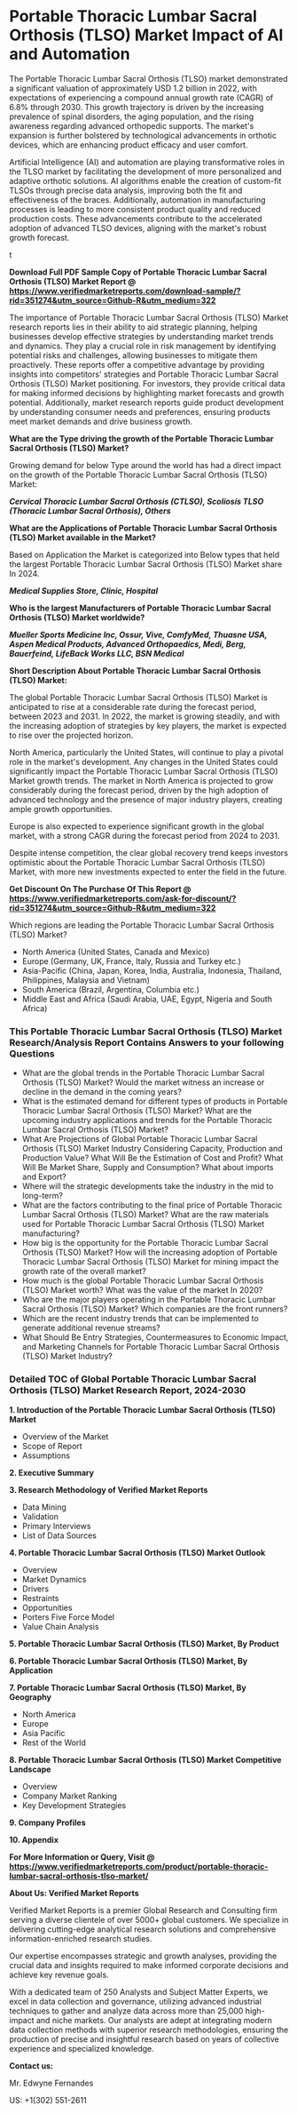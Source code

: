 <meta name="title" content="Global Portable Thoracic Lumbar Sacral Orthosis (TLSO) Market Impact of AI and Automation"><meta name="description" content="The Portable Thoracic Lumbar Sacral Orthosis (TLSO) market demonstrated a significant valuation of approximately USD 1.2 billion in 2022, with expectations of experien"><meta name="title" content="Portable Thoracic Lumbar Sacral Orthosis (TLSO) Market Size, Share, Scope, Trends, Growth, Opportunities, Analysis, Forecast"><h1>Portable Thoracic Lumbar Sacral Orthosis (TLSO) Market Impact of AI and Automation</h1><p>The Portable Thoracic Lumbar Sacral Orthosis (TLSO) market demonstrated a significant valuation of approximately USD 1.2 billion in 2022, with expectations of experiencing a compound annual growth rate (CAGR) of 6.8% through 2030. This growth trajectory is driven by the increasing prevalence of spinal disorders, the aging population, and the rising awareness regarding advanced orthopedic supports. The market's expansion is further bolstered by technological advancements in orthotic devices, which are enhancing product efficacy and user comfort.</p><p>Artificial Intelligence (AI) and automation are playing transformative roles in the TLSO market by facilitating the development of more personalized and adaptive orthotic solutions. AI algorithms enable the creation of custom-fit TLSOs through precise data analysis, improving both the fit and effectiveness of the braces. Additionally, automation in manufacturing processes is leading to more consistent product quality and reduced production costs. These advancements contribute to the accelerated adoption of advanced TLSO devices, aligning with the market's robust growth forecast.</p>t</p><p id="" class=""><strong>Download Full PDF Sample Copy of Portable Thoracic Lumbar Sacral Orthosis (TLSO) Market Report @ <a href="https://www.verifiedmarketreports.com/download-sample/?rid=351274&utm_source=Github-R&utm_medium=322" target="_blank">https://www.verifiedmarketreports.com/download-sample/?rid=351274&utm_source=Github-R&utm_medium=322</a></strong></p><p>The importance of&nbsp;Portable Thoracic Lumbar Sacral Orthosis (TLSO) Market research reports lies in their ability to aid strategic planning, helping businesses develop effective strategies by understanding market trends and dynamics. They play a crucial role in risk management by identifying potential risks and challenges, allowing businesses to mitigate them proactively. These reports offer a competitive advantage by providing insights into competitors' strategies and Portable Thoracic Lumbar Sacral Orthosis (TLSO) Market positioning. For investors, they provide critical data for making informed decisions by highlighting market forecasts and growth potential. Additionally, market research reports guide product development by understanding consumer needs and preferences, ensuring products meet market demands and drive business growth.</p><p><strong>What are the&nbsp;Type driving the growth of the Portable Thoracic Lumbar Sacral Orthosis (TLSO) Market?</strong></p><p id="" class="">Growing demand for below Type around the world has had a direct impact on the growth of the Portable Thoracic Lumbar Sacral Orthosis (TLSO) Market:</p><em><strong>Cervical Thoracic Lumbar Sacral Orthosis (CTLSO), Scoliosis TLSO (Thoracic Lumbar Sacral Orthosis), Others</strong></em></p><strong>What are the&nbsp;Applications&nbsp;of Portable Thoracic Lumbar Sacral Orthosis (TLSO) Market available in the Market?</strong></p><p id="" class="">Based on Application the Market is categorized into Below types that held the largest Portable Thoracic Lumbar Sacral Orthosis (TLSO) Market share In 2024.</p><em><strong>Medical Supplies Store, Clinic, Hospital</strong></em></p><strong>Who is the largest Manufacturers of Portable Thoracic Lumbar Sacral Orthosis (TLSO) Market worldwide?</strong></p><p><em><strong>Mueller Sports Medicine Inc, Ossur, Vive, ComfyMed, Thuasne USA, Aspen Medical Products, Advanced Orthopaedics, Medi, Berg, Bauerfeind, LifeBack Works LLC, BSN Medical</strong></em></p><p id="" class=""><strong>Short Description About Portable Thoracic Lumbar Sacral Orthosis (TLSO) Market:</strong></p><p>The global Portable Thoracic Lumbar Sacral Orthosis (TLSO) Market is anticipated to rise at a considerable rate during the forecast period, between 2023 and 2031. In 2022, the market is growing steadily, and with the increasing adoption of strategies by key players, the market is expected to rise over the projected horizon.</p><p>North America, particularly the United States, will continue to play a pivotal role in the market's development. Any changes in the United States could significantly impact the Portable Thoracic Lumbar Sacral Orthosis (TLSO) Market growth trends. The market in North America is projected to grow considerably during the forecast period, driven by the high adoption of advanced technology and the presence of major industry players, creating ample growth opportunities.</p><p>Europe is also expected to experience significant growth in the global market, with a strong CAGR during the forecast period from 2024 to 2031.</p><p>Despite intense competition, the clear global recovery trend keeps investors optimistic about the Portable Thoracic Lumbar Sacral Orthosis (TLSO) Market, with more new investments expected to enter the field in the future.</p><p id="" class=""><strong>Get Discount On The Purchase Of This Report @ <a href="https://www.verifiedmarketreports.com/ask-for-discount/?rid=351274&utm_source=Github-R&utm_medium=322" target="_blank">https://www.verifiedmarketreports.com/ask-for-discount/?rid=351274&utm_source=Github-R&utm_medium=322</a></strong></p>Which regions are leading the Portable Thoracic Lumbar Sacral Orthosis (TLSO) Market?</p><ul><li>North America (United States, Canada and Mexico)</li><li>Europe (Germany, UK, France, Italy, Russia and Turkey etc.)</li><li>Asia-Pacific (China, Japan, Korea, India, Australia, Indonesia, Thailand, Philippines, Malaysia and Vietnam)</li><li>South America (Brazil, Argentina, Columbia etc.)</li><li>Middle East and Africa (Saudi Arabia, UAE, Egypt, Nigeria and South Africa)</li></ul><h3 id="" class="">This Portable Thoracic Lumbar Sacral Orthosis (TLSO) Market Research/Analysis Report Contains Answers to your following Questions</h3><ul><li>What are the global trends in the Portable Thoracic Lumbar Sacral Orthosis (TLSO) Market? Would the market witness an increase or decline in the demand in the coming years?</li><li>What is the estimated demand for different types of products in Portable Thoracic Lumbar Sacral Orthosis (TLSO) Market? What are the upcoming industry applications and trends for the Portable Thoracic Lumbar Sacral Orthosis (TLSO) Market?</li><li>What Are Projections of Global Portable Thoracic Lumbar Sacral Orthosis (TLSO) Market Industry Considering Capacity, Production and Production Value? What Will Be the Estimation of Cost and Profit? What Will Be Market Share, Supply and Consumption? What about imports and Export?</li><li>Where will the strategic developments take the industry in the mid to long-term?</li><li>What are the factors contributing to the final price of Portable Thoracic Lumbar Sacral Orthosis (TLSO) Market? What are the raw materials used for Portable Thoracic Lumbar Sacral Orthosis (TLSO) Market manufacturing?</li><li>How big is the opportunity for the Portable Thoracic Lumbar Sacral Orthosis (TLSO) Market? How will the increasing adoption of Portable Thoracic Lumbar Sacral Orthosis (TLSO) Market for mining impact the growth rate of the overall market?</li><li>How much is the global Portable Thoracic Lumbar Sacral Orthosis (TLSO) Market worth? What was the value of the market In 2020?</li><li>Who are the major players operating in the Portable Thoracic Lumbar Sacral Orthosis (TLSO) Market? Which companies are the front runners?</li><li>Which are the recent industry trends that can be implemented to generate additional revenue streams?</li><li>What Should Be Entry Strategies, Countermeasures to Economic Impact, and Marketing Channels for Portable Thoracic Lumbar Sacral Orthosis (TLSO) Market Industry?</li></ul><h3 id="" class="">Detailed TOC of Global Portable Thoracic Lumbar Sacral Orthosis (TLSO) Market Research Report, 2024-2030</h3><p id="" class=""><strong>1. Introduction of the Portable Thoracic Lumbar Sacral Orthosis (TLSO) Market</strong></p><ul><li>Overview of the Market</li><li>Scope of Report</li><li>Assumptions</li></ul><p id="" class=""><strong>2. Executive Summary</strong></p><p id="" class=""><strong>3. Research Methodology of Verified Market Reports</strong></p><ul><li>Data Mining</li><li>Validation</li><li>Primary Interviews</li><li>List of Data Sources</li></ul><p id="" class=""><strong>4. Portable Thoracic Lumbar Sacral Orthosis (TLSO) Market Outlook</strong></p><ul><li>Overview</li><li>Market Dynamics</li><li>Drivers</li><li>Restraints</li><li>Opportunities</li><li>Porters Five Force Model</li><li>Value Chain Analysis</li></ul><p id="" class=""><strong>5. Portable Thoracic Lumbar Sacral Orthosis (TLSO) Market, By Product</strong></p><p id="" class=""><strong>6. Portable Thoracic Lumbar Sacral Orthosis (TLSO) Market, By Application</strong></p><p id="" class=""><strong>7. Portable Thoracic Lumbar Sacral Orthosis (TLSO) Market, By Geography</strong></p><ul><li>North America</li><li>Europe</li><li>Asia Pacific</li><li>Rest of the World</li></ul><p id="" class=""><strong>8. Portable Thoracic Lumbar Sacral Orthosis (TLSO) Market Competitive Landscape</strong></p><ul><li>Overview</li><li>Company Market Ranking</li><li>Key Development Strategies</li></ul><p id="" class=""><strong>9. Company Profiles</strong></p><p id="" class=""><strong>10. Appendix</strong></p><p id="" class=""><strong>For More Information or Query, Visit @ <a href="https://www.verifiedmarketreports.com/product/portable-thoracic-lumbar-sacral-orthosis-tlso-market/" target="_blank">https://www.verifiedmarketreports.com/product/portable-thoracic-lumbar-sacral-orthosis-tlso-market/</a></strong></p><p id="" class=""><strong>About Us: Verified Market Reports</strong></p><p id="" class="">Verified Market Reports is a premier Global Research and Consulting firm serving a diverse clientele of over 5000+ global customers. We specialize in delivering cutting-edge analytical research solutions and comprehensive information-enriched research studies.</p><p id="" class="">Our expertise encompasses strategic and growth analyses, providing the crucial data and insights required to make informed corporate decisions and achieve key revenue goals.</p><p id="" class="">With a dedicated team of 250 Analysts and Subject Matter Experts, we excel in data collection and governance, utilizing advanced industrial techniques to gather and analyze data across more than 25,000 high-impact and niche markets. Our analysts are adept at integrating modern data collection methods with superior research methodologies, ensuring the production of precise and insightful research based on years of collective experience and specialized knowledge.</p><p id="" class=""><strong>Contact us:</strong></p><p id="" class="">Mr. Edwyne Fernandes</p><p id="" class="">US: +1(302) 551-2611</p>